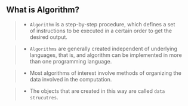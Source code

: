 ## What is Algorithm?

> - `Algorithm` is a step-by-step procedure, which defines a set <br />
    of instructions to be executed in a certain order to get the <br />
    desired output.


> - `Algorithms` are generally created independent of underlying <br />
    languages, that is, and algorithm can be implemented in more <br />
    than one programming language.

> - Most algorithms of interest involve methods of organizing the <br />
    data involved in the computation.

> - The objects that are created in this way are called `data strucutres`.
